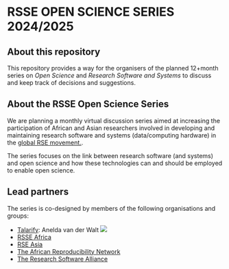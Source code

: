 # RSSE OPEN SCIENCE SERIES 2024/2025

## About this repository

This repository provides a way for the organisers of the planned 12+month series on _Open Science_ and _Research Software and Systems_ to discuss and keep track of decisions and suggestions.

## About the RSSE Open Science Series

We are planning a monthly virtual discussion series aimed at increasing the participation of African and Asian researchers involved in developing and maintaining research software and systems (data/computing hardware) in the [global RSE movement.](https://www.software.ac.uk/blog/not-so-brief-history-research-software-engineers-0).

The series focuses on the link between research software (and systems) and open science and how these technologies can and should be employed to enable open science.

## Lead partners

The series is co-designed by members of the following organisations and groups:

- [Talarify](https://talarify.co.za): Anelda van der Walt ![]("https://info.orcid.org/wp-content/uploads/2019/11/orcid_16x16.png")
- [RSSE Africa](https://rsse.africa)
- [RSE Asia](https://rse-asia.github.io/RSE_Asia/)
- [The African Reproducibility Network](https://africanrn.org/)
- [The Research Software Alliance](https://www.researchsoft.org/)
